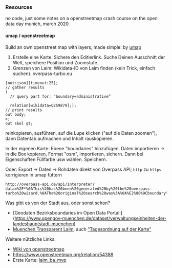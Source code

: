 ### Resources

no code, just some notes on a openstreetmap crash course on the open data day munich, march 2020

#### umap / openstreetmap
Build an own openstreet map with layers, made simple: by [umap](https://umap.openstreetmap.de/de/)

1. Erstelle eine Karte. Sichere den Editierlink. Suche Deinen Ausschnitt der Welt, speichere Position und Zoomstufe.
2. Grenzen von Laim: Wikidata-ID von Laim finden (kein Trick, einfach suchen).
overpass-turbo.eu
```
[out:json][timeout:25];
// gather results
(
  // query part for: “boundary=administrative”
  
  relation[wikidata=Q259879];);
// print results
out body;
>;
out skel qt;
```
reinkopieren, ausführen, auf die Lupe klicken ("auf die Daten zoomen"), dann Datentab aufmachen und Inhalt rauskopieren.

In der eigenen Karte: Ebene "boundaries" hinzufügen. Daten importieren -> in die Box kopieren, Format "osm", importieren, sichern. Dann bei Eigenschaften Füllfarbe usw wählen. Speichern.

Oder:
Export -> Daten -> Rohdaten direkt von Overpass API; `http` zu `https` korrigieren
in umap füttern
```
http://overpass-api.de/api/interpreter?data=%2F*%0AThis%20has%20been%20generated%20by%20the%20overpass-turbo%20wizard.%0AThe%20original%20search%20was%3A%0A%E2%80%9Cboundary%3Dadministrative%E2%80%9D%0A*%2F%0A%5Bout%3Ajson%5D%5Btimeout%3A25%5D%3B%0A%2F%2F%20gather%20results%0A%28%0A%20%20%2F%2F%20query%20part%20for%3A%20%E2%80%9Cboundary%3Dadministrative%E2%80%9D%0A%20%20%0A%20%20relation%5B%22boundary%22%3D%22administrative%22%5D%5B%22admin_level%22%3D9%5D%5Bwikidata%3DQ259879%5D%2848.122158324039965%2C11.475906372070312%2C48.156409796538426%2C11.536245346069336%29%3B%0A%29%3B%0A%2F%2F%20print%20results%0Aout%20body%3B%0A%3E%3B%0Aout%20skel%20qt%3B
```

Was gibt es von der Stadt aus, oder sonst schon?

* [Geodaten Bezirksboundaries im Open Data Portal:] (https://www.opengov-muenchen.de/dataset/verwaltungseinheiten-der-landeshauptstadt-muenchen)
* [Muenchen Transparent Laim](https://www.muenchen-transparent.de/bezirksausschuss/25_Laim), auch ["Tagesordnung auf der Karte"](https://www.muenchen-transparent.de/termine/5659757)


Weitere nützliche Links:

* [Wiki von openstreetmap](https://wiki.openstreetmap.org/wiki/Elements)
* https://www.openstreetmap.org/relation/54388
* Erste Karte: [laim_ba_mvp](https://umap.openstreetmap.de/de/map/laim_ba_mvp_2644#14/48.1363/11.5047)

